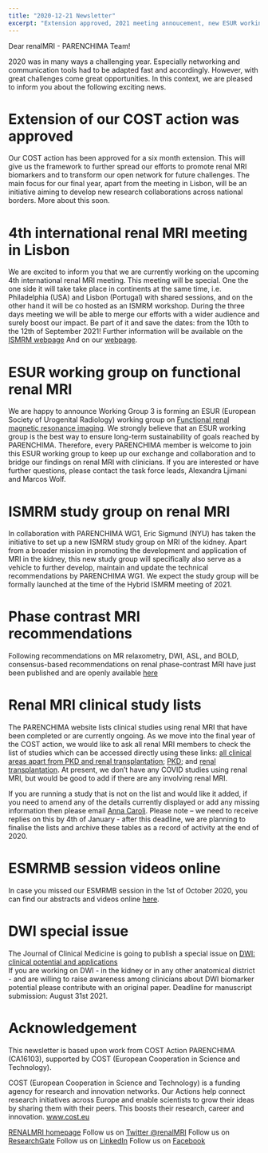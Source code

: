 ```yaml
---
title: "2020-12-21 Newsletter"
excerpt: "Extension approved, 2021 meeting annoucement, new ESUR working group, and more.."
---
```


Dear renalMRI - PARENCHIMA Team! 

2020 was in many ways a challenging year. Especially networking and communication tools had to be adapted fast and accordingly. However, with great challenges come great opportunities. In this context, we are pleased to inform you about the following exciting news.

# Extension of our COST action was approved

Our COST action has been approved for a six month extension. This will give us the framework to further spread our efforts to promote renal MRI biomarkers and to transform our open network for future challenges. The main focus for our final year, apart from the meeting in Lisbon, will be an initiative aiming to develop new research collaborations across national borders. More about this soon.

# 4th international renal MRI meeting in Lisbon

We are excited to inform you that we are currently working on the upcoming 4th international renal MRI meeting. This meeting will be special. One the one side it will take take place in continents at the same time, i.e. Philadelphia (USA) and Lisbon (Portugal) with shared sessions, and on the other hand it will be co hosted as an ISMRM workshop. During the three days meeting we will be able to merge our efforts with a wider audience and surely boost our impact. Be part of it and save the dates: from the 10th to the 12th of September 2021! 
Further information will be available on the [ISMRM webpage](https://www.ismrm.org/workshops/2021/Renal/)
And on our [webpage](https://renalmri.org/action/33).

# ESUR working group on functional renal MRI

We are happy to announce Working Group 3 is forming an ESUR (European Society of Urogenital Radiology) working group on [Functional renal magnetic resonance imaging](https://renalmri.org/taskforce/30). We strongly believe that an ESUR working group is the best way to ensure long-term sustainability of goals reached by PARENCHIMA. Therefore, every PARENCHIMA member is welcome to join this ESUR working group to keep up our exchange and collaboration and to bridge our findings on renal MRI with clinicians.
If you are interested or have further questions, please contact the task force leads, Alexandra Ljimani and Marcos Wolf. 

# ISMRM study group on renal MRI

In collaboration with PARENCHIMA WG1, Eric Sigmund (NYU) has taken the initiative to set up a new ISMRM study group on MRI of the kidney. Apart from a broader mission in promoting the development and application of MRI in the kidney, this new study group will specifically also serve as a vehicle to further develop, maintain and update the technical recommendations by PARENCHIMA WG1. We expect the study group will be formally launched at the time of the Hybrid ISMRM meeting of 2021.

# Phase contrast MRI recommendations

Following recommendations on MR relaxometry, DWI, ASL, and BOLD, consensus-based recommendations on renal phase-contrast MRI have just been published and are openly available [here](https://onlinelibrary.wiley.com/doi/10.1002/jmri.27419) 

# Renal MRI clinical study lists

The PARENCHIMA website lists clinical studies using renal MRI that have been completed or are currently ongoing. As we move into the final year of the COST action, we would like to ask all renal MRI members to check the list of studies which can be accessed directly using these links: [all clinical areas apart from PKD and renal transplantation](https://renalmri.org/workgroup/3); [PKD](https://renalmri.org/taskforce/25); and [renal transplantation](https://renalmri.org/taskforce/27). At present, we don’t have any COVID studies using renal MRI, but would be good to add if there are any involving renal MRI.

If you are running a study that is not on the list and would like it added, if you need to amend any of the details currently displayed or add any missing information then please email [Anna Caroli](mailto:acaroli@marionegri.it). Please note – we need to receive replies on this by 4th of January - after this deadline, we are planning to finalise the lists and archive these tables as a record of activity at the end of 2020.

# ESMRMB session videos online

In case you missed our ESMRMB session in the 1st of October 2020, you can find our abstracts and videos online [here](https://renalmri.org/action/32).

# DWI special issue

The Journal of Clinical Medicine is going to publish a special issue on [DWI: clinical potential and applications](https://www.mdpi.com/journal/jcm/special_issues/DWI_clinical_applications)  
If you are working on DWI - in the kidney or in any other anatomical district - and are willing to raise awareness among clinicians about DWI biomarker potential please contribute with an original paper. Deadline for manuscript submission: August 31st 2021. 

# Acknowledgement

This newsletter is based upon work from COST Action PARENCHIMA (CA16103), supported by COST (European Cooperation in Science and Technology). 

COST (European Cooperation in Science and Technology) is a funding agency for research and innovation networks. Our Actions help connect research initiatives across Europe and enable scientists to grow their ideas by sharing them with their peers. This boosts their research, career and innovation. www.cost.eu 


[RENALMRI homepage](www.renalmri.org)
Follow us on 	[Twitter @renalMRI](https://twitter.com/renalMRI)
Follow us on 	[ResearchGate](https://www.researchgate.net/project/PARENCHIMA-Magnetic-Resonance-Imaging-Biomarkers-for-Chronic-Kidney-Disease-COST-action-CA16103)
Follow us on 	[LinkedIn](http://www.linkedin.com/groups/8448307)
Follow us on 	[Facebook](https://www.facebook.com/renalmri/)

